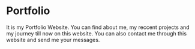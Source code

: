 # Portfolio
It is my Portfolio Website.
You can find about me, my reccent projects and my journey till now on this website.
You can also contact me through this website and send me your messages.
